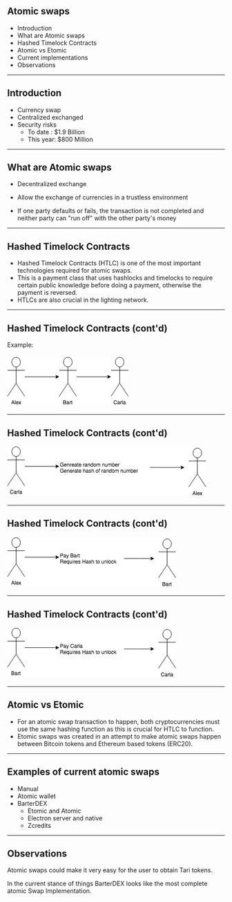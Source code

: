 ## Atomic swaps

- Introduction
- What are Atomic swaps
- Hashed Timelock Contracts
- Atomic vs Etomic
- Current implementations
- Observations

---

## Introduction

- Currency swap
- Centralized exchanged
- Security risks
  - To date : $1.9 Billion 
  - This year: $800 Million

---

## What are Atomic swaps

- Decentralized exchange

- Allow the exchange of currencies in a trustless environment
- If one party defaults or fails, the transaction is not completed and neither party can "run off" with the other party's money

---

## Hashed Timelock Contracts

- Hashed Timelock Contracts (HTLC) is one of the most important technologies required for atomic swaps. 
- This is a payment class that uses hashlocks and timelocks to require certain public knowledge before doing a payment, otherwise the payment is reversed. 
- HTLCs are also crucial in the lighting network.

---

## Hashed Timelock Contracts (cont'd)

Example:

#### ![Characters](https://raw.githubusercontent.com/tari-labs/tari-university/master/AtomicSwaps/sources/Characters.png)

---

## Hashed Timelock Contracts (cont'd)

#### ![Char-1](https://raw.githubusercontent.com/tari-labs/tari-university/master/AtomicSwaps/sources/Char-1.png)

---

## Hashed Timelock Contracts (cont'd)

#### ![Char-2](https://raw.githubusercontent.com/tari-labs/tari-university/master/AtomicSwaps/sources/Char-2.png)

---

## Hashed Timelock Contracts (cont'd)

#### ![Char-3](https://raw.githubusercontent.com/tari-labs/tari-university/master/AtomicSwaps/sources/Char-3.png)

---

## Atomic vs Etomic

- For an atomic swap transaction to happen, both cryptocurrencies must use the same hashing function as this is crucial for HTLC to function. 
- Etomic swaps was created in an attempt to make atomic swaps happen between Bitcoin tokens and Ethereum based tokens (ERC20).

---

## Examples of current atomic swaps

- Manual
- Atomic wallet
- BarterDEX
  - Etomic and Atomic
  - Electron server and native
  - Zcredits

---

## Observations

Atomic swaps could make it very easy for the user to obtain Tari tokens. 

In the current stance of things BarterDEX looks like the most complete atomic Swap Implementation. 
